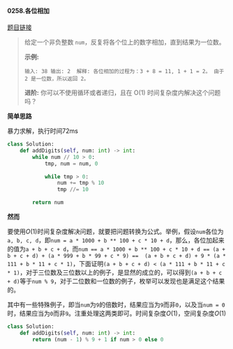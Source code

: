 #### 0258.各位相加


[题目链接](https://leetcode-cn.com/problems/add-digits)


> 给定一个非负整数 `num`，反复将各个位上的数字相加，直到结果为一位数。
>
> **示例:**
>
> `
> 输入: 38
> 输出: 2 
> 解释: 各位相加的过程为：3 + 8 = 11, 1 + 1 = 2。 由于 2 是一位数，所以返回 2。
> `
>
> **进阶:**
> 你可以不使用循环或者递归，且在 O(1) 时间复杂度内解决这个问题吗？

**简单思路**

暴力求解，执行时间72ms

```python
class Solution:
    def addDigits(self, num: int) -> int:
        while num // 10 > 0:
            tmp, num = num, 0
            
            while tmp > 0:
                num += tmp % 10
                tmp //= 10
        
        return num
```

**然而**

要使用$O(1)$时间复杂度解决问题，就要把问题转换为公式。举例，假设`num`各位为`a, b, c, d`，即`num = a * 1000 + b ** 100 + c * 10 + d`，那么，各位加起来的值为`a + b + c + d`，而`num == a * 1000 + b ** 100 + c * 10 + d == (a + b + c + d) + (a * 999 + b * 99 + c * 9) ==  (a + b + c + d) + 9 * (a * 111 + b * 11 + c * 1)`，下面证明`(a + b + c + d) < (a * 111 + b * 11 + c * 1)`，对于三位数及三位数以上的例子，是显然的成立的，可以得到`(a + b + c + d)`等于`num % 9`，对于二位数和一位数的例子，枚举可以发现也是满足这个结果的。

其中有一些特殊例子，即当`num`为`9`的倍数时，结果应当为`9`而非`0`，以及当`num = 0`时，结果应当为`0`而非`9`。注重处理这两类即可。时间复杂度$O(1)$，空间复杂度$O(1)$

```python
class Solution:
    def addDigits(self, num: int) -> int:
        return (num - 1) % 9 + 1 if num > 0 else 0
```

